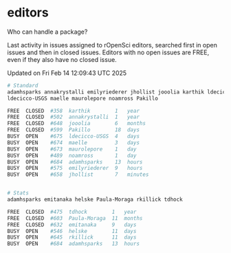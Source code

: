 # editors

Who can handle a package?

Last activity in issues assigned to rOpenSci editors, searched first in open
issues and then in closed issues. Editors with no open issues are FREE, even if
they also have no closed issue.


Updated on Fri Feb 14 12:09:43 UTC 2025

```bash
# Standard
adamhsparks annakrystalli emilyriederer jhollist jooolia karthik ldecicco
ldecicco-USGS maelle maurolepore noamross Pakillo

FREE  CLOSED  #358  karthik        1   year
FREE  CLOSED  #502  annakrystalli  1   year
FREE  CLOSED  #648  jooolia        6   months
FREE  CLOSED  #599  Pakillo        18  days
BUSY  OPEN    #675  ldecicco-USGS  4   days
BUSY  OPEN    #674  maelle         3   days
BUSY  OPEN    #673  maurolepore    1   day
BUSY  OPEN    #489  noamross       1   day
BUSY  OPEN    #684  adamhsparks    13  hours
BUSY  OPEN    #575  emilyriederer  9   hours
BUSY  OPEN    #658  jhollist       7   minutes


# Stats
adamhsparks emitanaka helske Paula-Moraga rkillick tdhock

FREE  CLOSED  #475  tdhock        1   year
FREE  CLOSED  #603  Paula-Moraga  11  months
FREE  CLOSED  #632  emitanaka     9   days
BUSY  OPEN    #546  helske        11  days
BUSY  OPEN    #645  rkillick      11  days
BUSY  OPEN    #684  adamhsparks   13  hours
```
